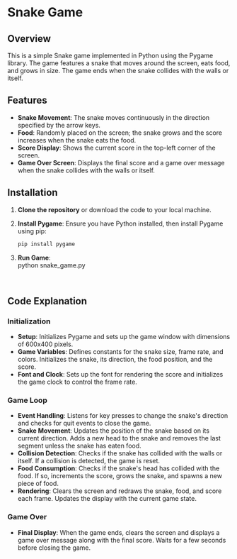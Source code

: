 # Snake Game

## Overview

This is a simple Snake game implemented in Python using the Pygame library. The game features a snake that moves around the screen, eats food, and grows in size. The game ends when the snake collides with the walls or itself.

## Features

- **Snake Movement**: The snake moves continuously in the direction specified by the arrow keys.
- **Food**: Randomly placed on the screen; the snake grows and the score increases when the snake eats the food.
- **Score Display**: Shows the current score in the top-left corner of the screen.
- **Game Over Screen**: Displays the final score and a game over message when the snake collides with the walls or itself.

## Installation

1. **Clone the repository** or download the code to your local machine.

2. **Install Pygame**:
   Ensure you have Python installed, then install Pygame using pip:
   ```bash
   pip install pygame

3. **Run Game**:
   <br>
    python snake_game.py
</br>



## Code Explanation

### Initialization
- **Setup**: Initializes Pygame and sets up the game window with dimensions of 600x400 pixels.
- **Game Variables**: Defines constants for the snake size, frame rate, and colors. Initializes the snake, its direction, the food position, and the score.
- **Font and Clock**: Sets up the font for rendering the score and initializes the game clock to control the frame rate.

### Game Loop
- **Event Handling**: Listens for key presses to change the snake's direction and checks for quit events to close the game.
- **Snake Movement**: Updates the position of the snake based on its current direction. Adds a new head to the snake and removes the last segment unless the snake has eaten food.
- **Collision Detection**: Checks if the snake has collided with the walls or itself. If a collision is detected, the game is reset.
- **Food Consumption**: Checks if the snake's head has collided with the food. If so, increments the score, grows the snake, and spawns a new piece of food.
- **Rendering**: Clears the screen and redraws the snake, food, and score each frame. Updates the display with the current game state.

### Game Over
- **Final Display**: When the game ends, clears the screen and displays a game over message along with the final score. Waits for a few seconds before closing the game.
